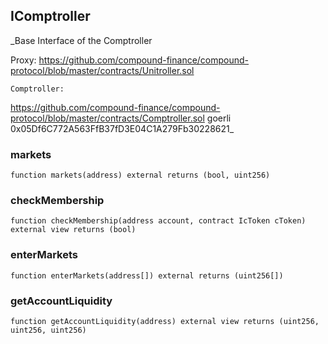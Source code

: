 ## IComptroller

_Base Interface of the Comptroller

 Proxy:
 https://github.com/compound-finance/compound-protocol/blob/master/contracts/Unitroller.sol

	Comptroller:
https://github.com/compound-finance/compound-protocol/blob/master/contracts/Comptroller.sol
 goerli 0x05Df6C772A563FfB37fD3E04C1A279Fb30228621_

### markets

```solidity
function markets(address) external returns (bool, uint256)
```

### checkMembership

```solidity
function checkMembership(address account, contract IcToken cToken) external view returns (bool)
```

### enterMarkets

```solidity
function enterMarkets(address[]) external returns (uint256[])
```

### getAccountLiquidity

```solidity
function getAccountLiquidity(address) external view returns (uint256, uint256, uint256)
```


